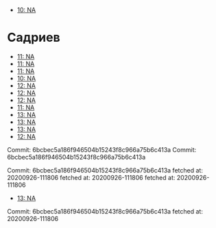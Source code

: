 - [10: NA](10.md)
# Садриев
- [11: NA](11.md)
- [11: NA](11.md)
- [11: NA](11.md)
- [10: NA](10.md)
- [12: NA](12.md)
- [12: NA](12.md)
- [12: NA](12.md)
- [11: NA](11.md)
- [13: NA](13.md)
- [13: NA](13.md)
- [13: NA](13.md)
- [12: NA](12.md)


Commit: 6bcbec5a186f946504b15243f8c966a75b6c413a
Commit: 6bcbec5a186f946504b15243f8c966a75b6c413a

Commit: 6bcbec5a186f946504b15243f8c966a75b6c413a
 fetched at: 20200926-111806
 fetched at: 20200926-111806
 fetched at: 20200926-111806
- [13: NA](13.md)

Commit: 6bcbec5a186f946504b15243f8c966a75b6c413a
 fetched at: 20200926-111806
